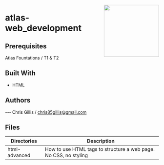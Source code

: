<p>
<img width="180" height="170" src="https://intranet.atlasschool.com/assets/atlas-logo-full-2-d56b1431911b126479d2448a1cb813950fc86e4755058fc4a7bc1a902fd200e6.png" align="right" >
</p>

# atlas-web_development

## Prerequisites

Atlas Fountations / T1 & T2

## Built With

- HTML

## Authors

--- Chris Gillis / chris85gillis@gmail.com

## Files

| Directories                              | Description                                                       |
| ---------------------------------------- | ----------------------------------------------------------------- |
| html-advanced                            | How to use HTML tags to structure a web page. No CSS, no styling  |